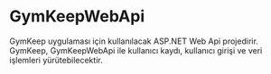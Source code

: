 # GymKeepWebApi
 GymKeep uygulaması için kullanılacak ASP.NET Web Api projedirir. GymKeep, GymKeepWebApi ile kullanıcı kaydı, kullanıcı girişi ve veri işlemleri yürütebilecektir.

